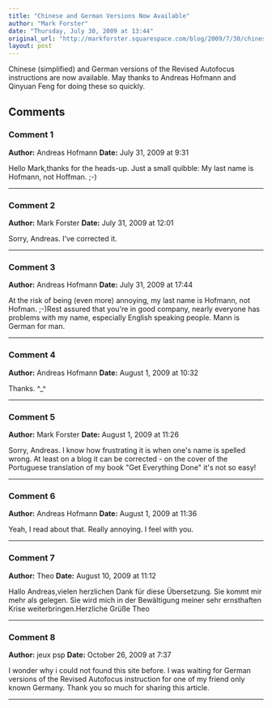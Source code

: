 ```yaml
---
title: "Chinese and German Versions Now Available"
author: "Mark Forster"
date: "Thursday, July 30, 2009 at 13:44"
original_url: "http://markforster.squarespace.com/blog/2009/7/30/chinese-and-german-versions-now-available.html"
layout: post
---
```


Chinese (simplified) and German versions of the Revised Autofocus instructions are now available. May thanks to Andreas Hofmann and Qinyuan Feng for doing these so quickly.

## Comments

### Comment 1
**Author:** Andreas Hofmann
**Date:** July 31, 2009 at 9:31

Hello Mark,thanks for the heads-up. Just a small quibble: My last name is Hofmann, not Hoffman. ;-)

---

### Comment 2
**Author:** Mark Forster
**Date:** July 31, 2009 at 12:01

Sorry, Andreas. I've corrected it.

---

### Comment 3
**Author:** Andreas Hofmann
**Date:** July 31, 2009 at 17:44

At the risk of being (even more) annoying, my last name is Hofmann, not Hofman. ;-)Rest assured that you're in good company, nearly everyone has problems with my name, especially English speaking people. Mann is German for man.

---

### Comment 4
**Author:** Andreas Hofmann
**Date:** August 1, 2009 at 10:32

Thanks. ^_^

---

### Comment 5
**Author:** Mark Forster
**Date:** August 1, 2009 at 11:26

Sorry, Andreas. I know how frustrating it is when one's name is spelled wrong. At least on a blog it can be corrected - on the cover of the Portuguese translation of my book "Get Everything Done" it's not so easy!

---

### Comment 6
**Author:** Andreas Hofmann
**Date:** August 1, 2009 at 11:36

Yeah, I read about that. Really annoying. I feel with you.

---

### Comment 7
**Author:** Theo
**Date:** August 10, 2009 at 11:12

Hallo Andreas,vielen herzlichen Dank für diese Übersetzung. Sie kommt mir mehr als gelegen. Sie wird mich in der Bewältigung meiner sehr ernsthaften Krise weiterbringen.Herzliche Grüße
Theo

---

### Comment 8
**Author:** jeux psp
**Date:** October 26, 2009 at 7:37

I wonder why i could not found this site before. I was waiting for German versions of the Revised Autofocus instruction for one of my friend only known Germany. Thank you so much for sharing this article.

---
